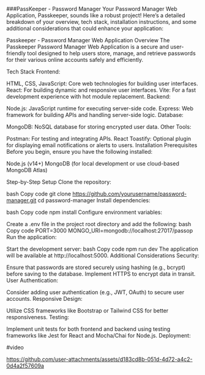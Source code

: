 ###PassKeeper - Password Manager
Your Password Manager Web Application, Passkeeper, sounds like a robust project! Here’s a detailed breakdown of your overview, tech stack, installation instructions, and some additional considerations that could enhance your application:

Passkeeper - Password Manager Web Application
Overview
The Passkeeper Password Manager Web Application is a secure and user-friendly tool designed to help users store, manage, and retrieve passwords for their various online accounts safely and efficiently.

Tech Stack
Frontend:

HTML, CSS, JavaScript: Core web technologies for building user interfaces.
React: For building dynamic and responsive user interfaces.
Vite: For a fast development experience with hot module replacement.
Backend:

Node.js: JavaScript runtime for executing server-side code.
Express: Web framework for building APIs and handling server-side logic.
Database:

MongoDB: NoSQL database for storing encrypted user data.
Other Tools:

Postman: For testing and integrating APIs.
React Toastify: Optional plugin for displaying email notifications or alerts to users.
Installation Prerequisites
Before you begin, ensure you have the following installed:

Node.js (v14+)
MongoDB (for local development or use cloud-based MongoDB Atlas)

Step-by-Step Setup
Clone the repository:

bash
Copy code
git clone https://github.com/yourusername/password-manager.git
cd password-manager
Install dependencies:

bash
Copy code
npm install
Configure environment variables:

Create a .env file in the project root directory and add the following:
bash
Copy code
PORT=3000
MONGO_URI=mongodb://localhost:27017/passop
Run the application:

Start the development server:
bash
Copy code
npm run dev
The application will be available at http://localhost:5000.
Additional Considerations
Security:

Ensure that passwords are stored securely using hashing (e.g., bcrypt) before saving to the database.
Implement HTTPS to encrypt data in transit.
User Authentication:

Consider adding user authentication (e.g., JWT, OAuth) to secure user accounts.
Responsive Design:

Utilize CSS frameworks like Bootstrap or Tailwind CSS for better responsiveness.
Testing:

Implement unit tests for both frontend and backend using testing frameworks like Jest for React and Mocha/Chai for Node.js.
Deployment:

#video


https://github.com/user-attachments/assets/d183cd8b-051d-4d72-a4c2-0d4a2f57609a




